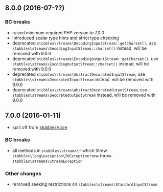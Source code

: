 8.0.0 (2016-07-??)
------------------

### BC breaks

  * raised minimum required PHP version to 7.0.0
  * introduced scalar type hints and strict type checking
  * deprecated `stubbles\streams\DecodingInputStream::getCharset()`, use `stubbles\streams\DecodingInputStream::charset()` instead, will be removed with 9.0.0
  * deprecated `stubbles\streams\EncodingOutputStream::getCharset()`, use `stubbles\streams\EncodingOutputStream::charset()` instead, will be removed with 9.0.0
  * deprecated `stubbles\streams\AbstractDecoratedInputStream`, use `stubbles\streams\DecoratedInputStream` instead, will be removed with 9.0.0
  * deprecated `stubbles\streams\AbstractDecoratedOutputStream`, use `stubbles\streams\DecoratedOutputStream` instead, will be removed with 9.0.0


7.0.0 (2016-01-11)
------------------

  * split off from [stubbles/core](https://github.com/stubbles/stubbles-core)


### BC breaks

  * all methods in `stubbles\streams\*` which threw `stubbles\lang\exception\IOException` now throw `stubbles\streams\StreamException`

### Other changes

  * removed seeking restrictions on `stubbles\streams\StandardInputStream`
